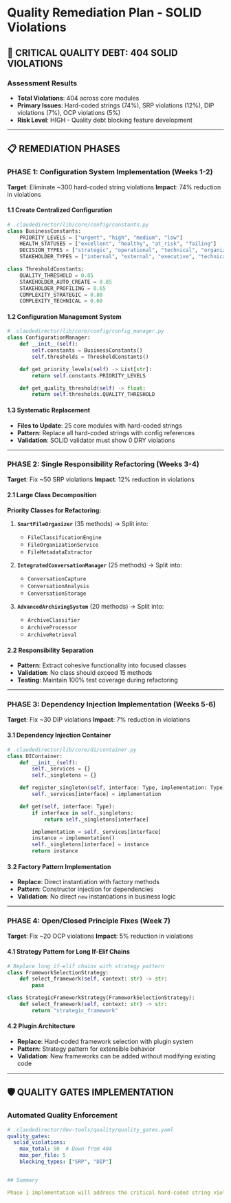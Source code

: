 # Quality Remediation Plan - SOLID Violations

## 🚨 **CRITICAL QUALITY DEBT: 404 SOLID VIOLATIONS**

### **Assessment Results**
- **Total Violations**: 404 across core modules
- **Primary Issues**: Hard-coded strings (74%), SRP violations (12%), DIP violations (7%), OCP violations (5%)
- **Risk Level**: HIGH - Quality debt blocking feature development

---

## **📋 REMEDIATION PHASES**

### **PHASE 1: Configuration System Implementation (Weeks 1-2)**
**Target**: Eliminate ~300 hard-coded string violations
**Impact**: 74% reduction in violations

#### **1.1 Create Centralized Configuration**
```python
# .claudedirector/lib/core/config/constants.py
class BusinessConstants:
    PRIORITY_LEVELS = ["urgent", "high", "medium", "low"]
    HEALTH_STATUSES = ["excellent", "healthy", "at_risk", "failing"]
    DECISION_TYPES = ["strategic", "operational", "technical", "organizational"]
    STAKEHOLDER_TYPES = ["internal", "external", "executive", "technical"]

class ThresholdConstants:
    QUALITY_THRESHOLD = 0.85
    STAKEHOLDER_AUTO_CREATE = 0.85
    STAKEHOLDER_PROFILING = 0.65
    COMPLEXITY_STRATEGIC = 0.80
    COMPLEXITY_TECHNICAL = 0.60
```

#### **1.2 Configuration Management System**
```python
# .claudedirector/lib/core/config/config_manager.py
class ConfigurationManager:
    def __init__(self):
        self.constants = BusinessConstants()
        self.thresholds = ThresholdConstants()

    def get_priority_levels(self) -> List[str]:
        return self.constants.PRIORITY_LEVELS

    def get_quality_threshold(self) -> float:
        return self.thresholds.QUALITY_THRESHOLD
```

#### **1.3 Systematic Replacement**
- **Files to Update**: 25 core modules with hard-coded strings
- **Pattern**: Replace all hard-coded strings with config references
- **Validation**: SOLID validator must show 0 DRY violations

---

### **PHASE 2: Single Responsibility Refactoring (Weeks 3-4)**
**Target**: Fix ~50 SRP violations
**Impact**: 12% reduction in violations

#### **2.1 Large Class Decomposition**
**Priority Classes for Refactoring:**

1. **`SmartFileOrganizer`** (35 methods) → Split into:
   - `FileClassificationEngine`
   - `FileOrganizationService`
   - `FileMetadataExtractor`

2. **`IntegratedConversationManager`** (25 methods) → Split into:
   - `ConversationCapture`
   - `ConversationAnalysis`
   - `ConversationStorage`

3. **`AdvancedArchivingSystem`** (20 methods) → Split into:
   - `ArchiveClassifier`
   - `ArchiveProcessor`
   - `ArchiveRetrieval`

#### **2.2 Responsibility Separation**
- **Pattern**: Extract cohesive functionality into focused classes
- **Validation**: No class should exceed 15 methods
- **Testing**: Maintain 100% test coverage during refactoring

---

### **PHASE 3: Dependency Injection Implementation (Weeks 5-6)**
**Target**: Fix ~30 DIP violations
**Impact**: 7% reduction in violations

#### **3.1 Dependency Injection Container**
```python
# .claudedirector/lib/core/di/container.py
class DIContainer:
    def __init__(self):
        self._services = {}
        self._singletons = {}

    def register_singleton(self, interface: Type, implementation: Type):
        self._services[interface] = implementation

    def get(self, interface: Type):
        if interface in self._singletons:
            return self._singletons[interface]

        implementation = self._services[interface]
        instance = implementation()
        self._singletons[interface] = instance
        return instance
```

#### **3.2 Factory Pattern Implementation**
- **Replace**: Direct instantiation with factory methods
- **Pattern**: Constructor injection for dependencies
- **Validation**: No direct `new` instantiations in business logic

---

### **PHASE 4: Open/Closed Principle Fixes (Week 7)**
**Target**: Fix ~20 OCP violations
**Impact**: 5% reduction in violations

#### **4.1 Strategy Pattern for Long If-Elif Chains**
```python
# Replace long if-elif chains with strategy pattern
class FrameworkSelectionStrategy:
    def select_framework(self, context: str) -> str:
        pass

class StrategicFrameworkStrategy(FrameworkSelectionStrategy):
    def select_framework(self, context: str) -> str:
        return "strategic_framework"
```

#### **4.2 Plugin Architecture**
- **Replace**: Hard-coded framework selection with plugin system
- **Pattern**: Strategy pattern for extensible behavior
- **Validation**: New frameworks can be added without modifying existing code

---

## **🛡️ QUALITY GATES IMPLEMENTATION**

### **Automated Quality Enforcement**
```yaml
# .claudedirector/dev-tools/quality/quality_gates.yaml
quality_gates:
  solid_violations:
    max_total: 50  # Down from 404
    max_per_file: 5
    blocking_types: ["SRP", "DIP"]


## Summary

Phase 1 implementation will address the critical hard-coded string violations identified by the regression tests. This systematic approach ensures quality improvements without introducing regressions.
